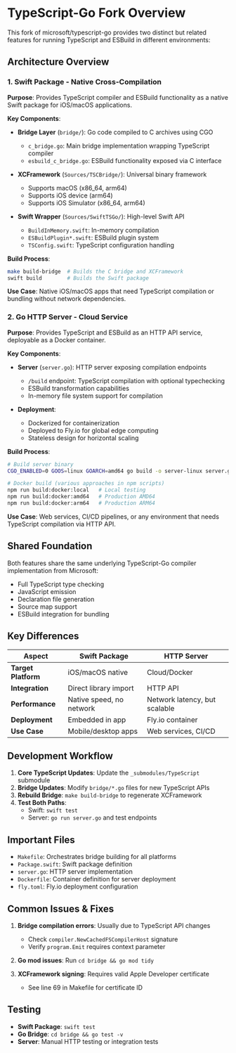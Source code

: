 # TypeScript-Go Fork Overview

This fork of microsoft/typescript-go provides two distinct but related features for running TypeScript and ESBuild in different environments:

## Architecture Overview

### 1. Swift Package - Native Cross-Compilation
**Purpose**: Provides TypeScript compiler and ESBuild functionality as a native Swift package for iOS/macOS applications.

**Key Components**:
- **Bridge Layer** (`bridge/`): Go code compiled to C archives using CGO
  - `c_bridge.go`: Main bridge implementation wrapping TypeScript compiler
  - `esbuild_c_bridge.go`: ESBuild functionality exposed via C interface
  
- **XCFramework** (`Sources/TSCBridge/`): Universal binary framework
  - Supports macOS (x86_64, arm64)
  - Supports iOS device (arm64)
  - Supports iOS Simulator (x86_64, arm64)
  
- **Swift Wrapper** (`Sources/SwiftTSGo/`): High-level Swift API
  - `BuildInMemory.swift`: In-memory compilation
  - `ESBuildPlugin*.swift`: ESBuild plugin system
  - `TSConfig.swift`: TypeScript configuration handling

**Build Process**:
```bash
make build-bridge  # Builds the C bridge and XCFramework
swift build        # Builds the Swift package
```

**Use Case**: Native iOS/macOS apps that need TypeScript compilation or bundling without network dependencies.

### 2. Go HTTP Server - Cloud Service
**Purpose**: Provides TypeScript and ESBuild as an HTTP API service, deployable as a Docker container.

**Key Components**:
- **Server** (`server.go`): HTTP server exposing compilation endpoints
  - `/build` endpoint: TypeScript compilation with optional typechecking
  - ESBuild transformation capabilities
  - In-memory file system support for compilation
  
- **Deployment**:
  - Dockerized for containerization
  - Deployed to Fly.io for global edge computing
  - Stateless design for horizontal scaling

**Build Process**:
```bash
# Build server binary
CGO_ENABLED=0 GOOS=linux GOARCH=amd64 go build -o server-linux server.go

# Docker build (various approaches in npm scripts)
npm run build:docker:local   # Local testing
npm run build:docker:amd64   # Production AMD64
npm run build:docker:arm64   # Production ARM64
```

**Use Case**: Web services, CI/CD pipelines, or any environment that needs TypeScript compilation via HTTP API.

## Shared Foundation

Both features share the same underlying TypeScript-Go compiler implementation from Microsoft:
- Full TypeScript type checking
- JavaScript emission
- Declaration file generation
- Source map support
- ESBuild integration for bundling

## Key Differences

| Aspect | Swift Package | HTTP Server |
|--------|--------------|-------------|
| **Target Platform** | iOS/macOS native | Cloud/Docker |
| **Integration** | Direct library import | HTTP API |
| **Performance** | Native speed, no network | Network latency, but scalable |
| **Deployment** | Embedded in app | Fly.io container |
| **Use Case** | Mobile/desktop apps | Web services, CI/CD |

## Development Workflow

1. **Core TypeScript Updates**: Update the `_submodules/TypeScript` submodule
2. **Bridge Updates**: Modify `bridge/*.go` files for new TypeScript APIs
3. **Rebuild Bridge**: `make build-bridge` to regenerate XCFramework
4. **Test Both Paths**:
   - Swift: `swift test`
   - Server: `go run server.go` and test endpoints

## Important Files

- `Makefile`: Orchestrates bridge building for all platforms
- `Package.swift`: Swift package definition
- `server.go`: HTTP server implementation
- `Dockerfile`: Container definition for server deployment
- `fly.toml`: Fly.io deployment configuration

## Common Issues & Fixes

1. **Bridge compilation errors**: Usually due to TypeScript API changes
   - Check `compiler.NewCachedFSCompilerHost` signature
   - Verify `program.Emit` requires context parameter

2. **Go mod issues**: Run `cd bridge && go mod tidy`

3. **XCFramework signing**: Requires valid Apple Developer certificate
   - See line 69 in Makefile for certificate ID

## Testing

- **Swift Package**: `swift test`
- **Go Bridge**: `cd bridge && go test -v`
- **Server**: Manual HTTP testing or integration tests